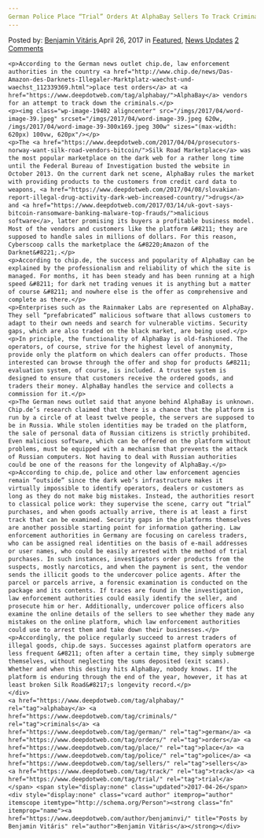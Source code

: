 ```yaml
---
German Police Place “Trial” Orders At AlphaBay Sellers To Track Criminals"
---
```

<article class="post-listing post-19397 post type-post status-publish format-standard has-post-thumbnail hentry  tag-alphabay tag-criminals tag-german tag-orders tag-place tag-police tag-sellers tag-track tag-trial">
    <div class="post-inner">
        <span>Posted by: <a href="https://www.deepdotweb.com/author/benjaminvi/" title="">Benjamin Vitáris </a></span>
    <span>April 26, 2017</span>
    <span>in <a href="https://www.deepdotweb.com/category/deepdot-news/" rel="category tag">Featured</a>, <a href="https://www.deepdotweb.com/category/news-updates/" rel="category tag">News Updates</a></span>
    <span><a href="https://www.deepdotweb.com/2017/04/26/german-police-place-trial-orders-alphabay-sellers-track-criminals/#comments">2 Comments</a></span>
    </p>
    <div class="clear"></div>
    
    <p>According to the German news outlet chip.de, law enforcement authorities in the country <a href="http://www.chip.de/news/Das-Amazon-des-Darknets-Illegaler-Marktplatz-waechst-und-waechst_112339369.html">place test orders</a> at <a href="https://www.deepdotweb.com/tag/alphabay/">AlphaBay</a> vendors for an attempt to track down the criminals.</p>
    <p><img class="wp-image-19402 aligncenter" src="/imgs/2017/04/word-image-39.jpeg" srcset="/imgs/2017/04/word-image-39.jpeg 620w, /imgs/2017/04/word-image-39-300x169.jpeg 300w" sizes="(max-width: 620px) 100vw, 620px"/></p>
    <p>The <a href="https://www.deepdotweb.com/2017/04/04/prosecutors-norway-want-silk-road-vendors-bitcoin/">Silk Road Marketplace</a> was the most popular marketplace on the dark web for a rather long time until the Federal Bureau of Investigation busted the website in October 2013. On the current dark net scene, AlphaBay rules the market with providing products to the customers from credit card data to weapons, <a href="https://www.deepdotweb.com/2017/04/08/slovakian-report-illegal-drug-activity-dark-web-increased-country/">drugs</a> and <a href="https://www.deepdotweb.com/2017/03/14/uk-govt-says-bitcoin-ransomware-banking-malware-top-frauds/">malicious software</a>, latter promising its buyers a profitable business model. Most of the vendors and customers like the platform &#8211; they are supposed to handle sales in millions of dollars. For this reason, Cyberscoop calls the marketplace the &#8220;Amazon of the Darknet&#8221;.</p>
    <p>According to chip.de, the success and popularity of AlphaBay can be explained by the professionalism and reliability of which the site is managed. For months, it has been steady and has been running at a high speed &#8211; for dark net trading venues it is anything but a matter of course &#8211; and nowhere else is the offer as comprehensive and complete as there.</p>
    <p>Enterprises such as the Rainmaker Labs are represented on AlphaBay. They sell “prefabricated” malicious software that allows customers to adapt to their own needs and search for vulnerable victims. Security gaps, which are also traded on the black market, are being used.</p>
    <p>In principle, the functionality of AlphaBay is old-fashioned. The operators, of course, strive for the highest level of anonymity, provide only the platform on which dealers can offer products. Those interested can browse through the offer and shop for products &#8211; evaluation system, of course, is included. A trustee system is designed to ensure that customers receive the ordered goods, and traders their money. AlphaBay handles the service and collects a commission for it.</p>
    <p>The German news outlet said that anyone behind AlphaBay is unknown. Chip.de’s research claimed that there is a chance that the platform is run by a circle of at least twelve people, the servers are supposed to be in Russia. While stolen identities may be traded on the platform, the sale of personal data of Russian citizens is strictly prohibited. Even malicious software, which can be offered on the platform without problems, must be equipped with a mechanism that prevents the attack of Russian computers. Not having to deal with Russian authorities could be one of the reasons for the longevity of AlphaBay.</p>
    <p>According to chip.de, police and other law enforcement agencies remain “outside” since the dark web’s infrastructure makes it virtually impossible to identify operators, dealers or customers as long as they do not make big mistakes. Instead, the authorities resort to classical police work: they supervise the scene, carry out “trial” purchases, and when goods actually arrive, there is at least a first track that can be examined. Security gaps in the platforms themselves are another possible starting point for information gathering. Law enforcement authorities in Germany are focusing on careless traders, who can be assigned real identities on the basis of e-mail addresses or user names, who could be easily arrested with the method of trial purchases. In such instances, investigators order products from the suspects, mostly narcotics, and when the payment is sent, the vendor sends the illicit goods to the undercover police agents. After the parcel or parcels arrive, a forensic examination is conducted on the package and its contents. If traces are found in the investigation, law enforcement authorities could easily identify the seller, and prosecute him or her. Additionally, undercover police officers also examine the online details of the sellers to see whether they made any mistakes on the online platform, which law enforcement authorities could use to arrest them and take down their businesses.</p>
    <p>Accordingly, the police regularly succeed to arrest traders of illegal goods, chip.de says. Successes against platform operators are less frequent &#8211; often after a certain time, they simply submerge themselves, without neglecting the sums deposited (exit scams). Whether and when this destiny hits AlphaBay, nobody knows. If the platform is enduring through the end of the year, however, it has at least broken Silk Road&#8217;s longevity record.</p>
    </div>
    <a href="https://www.deepdotweb.com/tag/alphabay/" rel="tag">alphabay</a> <a href="https://www.deepdotweb.com/tag/criminals/" rel="tag">criminals</a> <a href="https://www.deepdotweb.com/tag/german/" rel="tag">german</a> <a href="https://www.deepdotweb.com/tag/orders/" rel="tag">orders</a> <a href="https://www.deepdotweb.com/tag/place/" rel="tag">place</a> <a href="https://www.deepdotweb.com/tag/police/" rel="tag">police</a> <a href="https://www.deepdotweb.com/tag/sellers/" rel="tag">sellers</a> <a href="https://www.deepdotweb.com/tag/track/" rel="tag">track</a> <a href="https://www.deepdotweb.com/tag/trial/" rel="tag">trial</a></span> <span style="display:none" class="updated">2017-04-26</span>
    <div style="display:none" class="vcard author" itemprop="author" itemscope itemtype="http://schema.org/Person"><strong class="fn" itemprop="name"><a href="https://www.deepdotweb.com/author/benjaminvi/" title="Posts by Benjamin Vitáris" rel="author">Benjamin Vitáris</a></strong></div>
    
